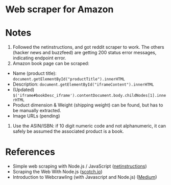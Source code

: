 # Web scraper for Amazon

# Notes
1. Followed the netinstructions, and got reddit scraper to work. The others (hacker news and buzzfeed) are getting 200 status error messages, indicating endpoint error.
1. Amazon book page can be scraped: 

* Name (product title):  `document.getElementById("productTitle").innerHTML`
* Description: `document.getElementById("iframeContent").innerHTML` 
* (Updated) `$('iframe#bookDesc_iframe').contentDocument.body.childNodes[1].innerHTML`
* Product dimension & Weight (shipping weight) can be found, but has to be manually extracted.
* Image URLs (pending)

1. Use the ASIN/ISBN: if 10 digit numeric code and not alphanumeric, it can safely be assumed the associated product is a book. 

# References
* Simple web scraping with Node.js / JavaScript ([netinstructions](http://www.netinstructions.com/simple-web-scraping-with-node-js-and-javascript/))
* Scraping the Web With Node.js ([scotch.io](https://scotch.io/tutorials/scraping-the-web-with-node-js))
* Introduction to Webcrawling (with Javascript and Node.js) ([Medium](https://medium.com/of-all-things-tech-progress/introduction-to-webcrawling-with-javascript-and-node-js-f5a3798ee8ac))
